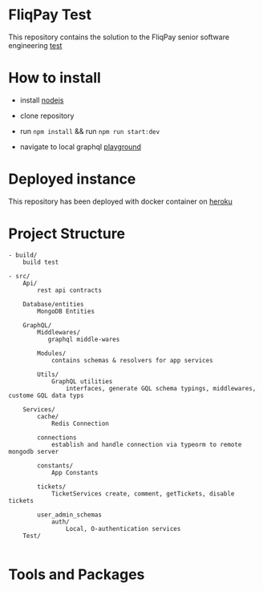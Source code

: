 # FliqPay Test

This repository contains the solution to the FliqPay senior software engineering [test](https://docs.google.com/document/d/1sz_g5McxhBRze_VfK0QNWeN7J4BRuZzh0KZU6_bGyKo/edit)


# How to install

-   install [nodejs](https://nodejs.org/en/download/)

-   clone repository

-   run `npm install` && run `npm run start:dev`

-   navigate to local graphql [playground](http://localhost:5500/playground)

# Deployed instance 

This repository has been deployed with docker container on [heroku](https://fliqpay.herokuapp.com/) 

# Project Structure

```text
- build/ 
    build test

- src/
    Api/
        rest api contracts

    Database/entities
        MongoDB Entities

    GraphQL/
        Middlewares/
           graphql middle-wares     
          
        Modules/
            contains schemas & resolvers for app services
        
        Utils/
            GraphQL utilities
                interfaces, generate GQL schema typings, middlewares, custome GQL data typs
        
    Services/
        cache/
            Redis Connection
        
        connections
            establish and handle connection via typeorm to remote mongodb server

        constants/
            App Constants
        
        tickets/
            TicketServices create, comment, getTickets, disable tickets
    
        user_admin_schemas
            auth/
                Local, O-authentication services
    Test/
    
```

# Tools and Packages

